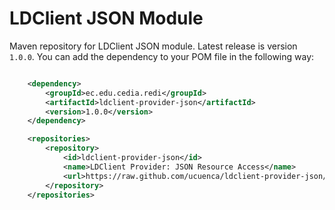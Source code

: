 # LDClient JSON Module

Maven repository for LDClient JSON module. Latest release is version `1.0.0`. You can add the dependency to your POM file in the following way: 

```xml

    <dependency>
        <groupId>ec.edu.cedia.redi</groupId>
        <artifactId>ldclient-provider-json</artifactId>
        <version>1.0.0</version>
    </dependency>

    <repositories>
        <repository>
            <id>ldclient-provider-json</id>
            <name>LDClient Provider: JSON Resource Access</name>
            <url>https://raw.github.com/ucuenca/ldclient-provider-json/repository/</url>
        </repository>
    </repositories>
```

